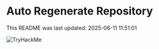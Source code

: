# Auto Regenerate Repository

This README was last updated: 2025-06-11 11:51:01

 ![TryHackMe](https://tryhackme.com/badge/533634)